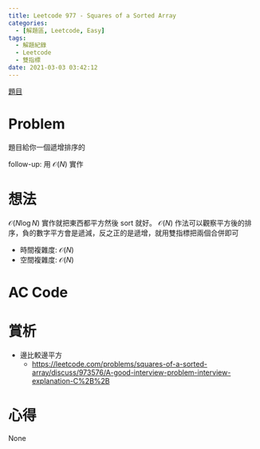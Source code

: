```yaml
---
title: Leetcode 977 - Squares of a Sorted Array
categories:
  - [解題區, Leetcode, Easy]
tags:
  - 解題紀錄
  - Leetcode
  - 雙指標
date: 2021-03-03 03:42:12
---
```


[題目](https://leetcode.com/problems/squares-of-a-sorted-array/)

# Problem
題目給你一個遞增排序的

follow-up: 用 $\mathcal{O}(N)$ 實作

# 想法

$\mathcal{O}(N\log{N})$ 實作就把東西都平方然後 sort 就好。
$\mathcal{O}(N)$ 作法可以觀察平方後的排序，負的數字平方會是遞減，反之正的是遞增，就用雙指標把兩個合併即可

- 時間複雜度: $\mathcal{O}(N)$
- 空間複雜度: $\mathcal{O}(N)$

# AC Code

<script src="https://emgithub.com/embed-v2.js?target=https%3A%2F%2Fgithub.com%2Froy4801%2Fsolved_problems%2Fblob%2Fmaster%2Fleetcode%2F977.cpp%23L12-L41&style=github&type=code&showBorder=on&showLineNumbers=on&showFileMeta=on&showFullPath=on&showCopy=on"></script>

# 賞析

- 邊比較邊平方
  - <https://leetcode.com/problems/squares-of-a-sorted-array/discuss/973576/A-good-interview-problem-interview-explanation-C%2B%2B>


# 心得
None
